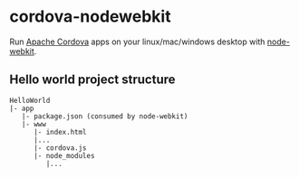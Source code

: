 cordova-nodewebkit
==================

Run [Apache Cordova](http://cordova.apache.org/) apps on your linux/mac/windows desktop with [node-webkit](https://github.com/rogerwang/node-webkit).

## Hello world project structure
    HelloWorld
    |- app
       |- package.json (consumed by node-webkit)
       |- www
          |- index.html
          |...
          |- cordova.js
          |- node_modules
             |...
